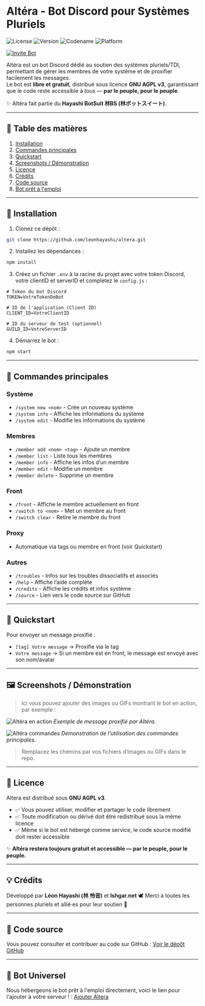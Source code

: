 # Altéra - Bot Discord pour Systèmes Pluriels

![License](https://img.shields.io/badge/License-AGPLv3-blue.svg)
![Version](https://img.shields.io/badge/Version-2.3.8-purple)
![Codename](https://img.shields.io/badge/Codename-noche-black)
![Platform](https://img.shields.io/badge/Platform-Discord-blueviolet)

[![Invite Bot](https://img.shields.io/badge/Invite%20Altéra-5865F2?style=for-the-badge&logo=discord&logoColor=white)](https://discord.com/oauth2/authorize?client_id=1413781657458053191&scope=bot%20applications.commands&permissions=8)

Altéra est un bot Discord dédié au soutien des systèmes pluriels/TDI, permettant de gérer les membres de votre système et de proxifier facilement les messages.  
Le bot est **libre et gratuit**, distribué sous licence **GNU AGPL v3**, garantissant que le code reste accessible à tous — **par le peuple, pour le peuple**.  

✨ Altéra fait partie du **Hayashi BotSuit 林BS (林ボットスイート)**.

---

## 📑 Table des matières

1. [Installation](#-installation)  
2. [Commandes principales](#-commandes-principales)  
3. [Quickstart](#-quickstart)  
4. [Screenshots / Démonstration](#-screenshots--démonstration)  
5. [Licence](#-licence)  
6. [Crédits](#-crédits)  
7. [Code source](#-code-source)
8. [Bot prêt à l'emploi](#-bot-universel)


---

## 🚀 Installation

1. Clonez ce dépôt :
```bash
git clone https://github.com/leonhayashi/altera.git
````

2. Installez les dépendances :

```bash
npm install
```

3. Créez un fichier `.env` à la racine du projet avec votre token Discord, votre clientID et serverID et completez le `config.js` :

```
# Token du bot Discord
TOKEN=VotreTokenDeBot

# ID de l'application (Client ID)
CLIENT_ID=VotreClientID

# ID du serveur de test (optionnel)
GUILD_ID=VotreServerID
```

4. Démarrez le bot :

```bash
npm start
```

---

## 📝 Commandes principales

### Système

* `/system new <nom>` - Crée un nouveau système
* `/system info` - Affiche les informations du système
* `/system edit` - Modifie les informations du système

### Membres

* `/member add <nom> <tag>` - Ajoute un membre
* `/member list` - Liste tous les membres
* `/member info` - Affiche les infos d’un membre
* `/member edit` - Modifie un membre
* `/member delete` - Supprime un membre

### Front

* `/front` - Affiche le membre actuellement en front
* `/switch to <nom>` - Met un membre au front
* `/switch clear` - Retire le membre du front

### Proxy

* Automatique via tags ou membre en front (voir Quickstart)

### Autres

* `/troubles` - Infos sur les troubles dissociatifs et associés
* `/help` - Affiche l’aide complète
* `/credits` - Affiche les crédits et infos système
* `/source` - Lien vers le code source sur GitHub

---

## 🚀 Quickstart

Pour envoyer un message proxifié :

* `[tag] Votre message` → Proxifie via le tag
* `Votre message` → Si un membre est en front, le message est envoyé avec son nom/avatar

---

## 🖼 Screenshots / Démonstration

> Ici vous pouvez ajouter des images ou GIFs montrant le bot en action, par exemple :

![Altéra en action](./screenshots/front-example.gif)
*Exemple de message proxifié par Altéra.*

![Altéra commandes](./screenshots/commands-example.gif)
*Démonstration de l’utilisation des commandes principales.*

> Remplacez les chemins par vos fichiers d’images ou GIFs dans le repo.

---

## 📜 Licence

Altera est distribué sous **GNU AGPL v3**.

* ✅ Vous pouvez utiliser, modifier et partager le code librement
* ✅ Toute modification ou dérivé doit être redistribué sous la même licence
* ✅ Même si le bot est hébergé comme service, le code source modifié doit rester accessible

✨ **Altéra restera toujours gratuit et accessible — par le peuple, pour le peuple.**

---

## 💡 Crédits

Développé par **Léon Hayashi (林 怜音)** et **Ishgar.net** 🕊️
Merci à toutes les personnes pluriels et allié·es pour leur soutien 💜

---

## 📂 Code source

Vous pouvez consulter et contribuer au code sur GitHub :
[Voir le dépôt GitHub](https://github.com/leonhayashi/altera)

---

## 📂 Bot Universel

Nous hébergeons le bot prêt à l'emploi directement, voici le lien pour l'ajouter à votre serveur ! :
[Ajouter Altera](https://discord.com/oauth2/authorize?client_id=1413781657458053191&permissions=8&integration_type=0&scope=bot)


```
